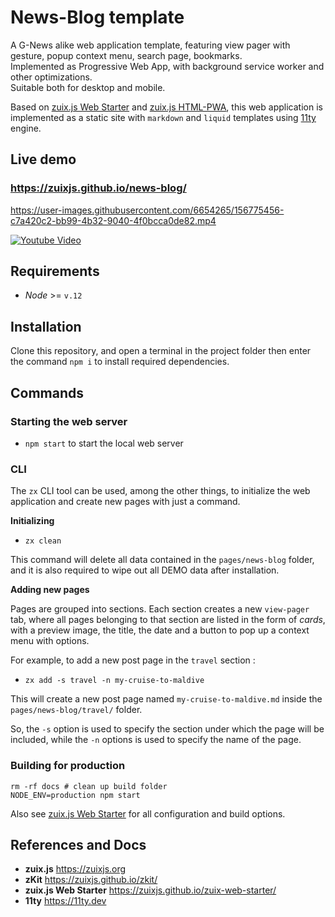 # News-Blog template

A G-News alike web application template, featuring view pager with gesture, popup context menu, search page, bookmarks.  
Implemented as Progressive Web App, with background service worker and other optimizations.  
Suitable both for desktop and mobile.

Based on [zuix.js Web Starter](https://zuixjs.github.io/zuix-web-starter/) and [zuix.js HTML-PWA](#), this web application
is implemented as a static site with `markdown` and `liquid` templates using [11ty](https://11ty.dev) engine.


## Live demo

### https://zuixjs.github.io/news-blog/


https://user-images.githubusercontent.com/6654265/156775456-c7a420c2-bb99-4b32-9040-4f0bcca0de82.mp4

[![Youtube Video](https://user-images.githubusercontent.com/6654265/156862698-f16ea45c-205b-421f-989b-490958fd3a5a.png)](https://youtu.be/GE-046o1hLc)


## Requirements

- *Node* >= `v.12` 


## Installation

Clone this repository, and open a terminal in the project folder then enter the command `npm i` to install required
dependencies.


## Commands

### Starting the web server
 
- `npm start` to start the local web server

### CLI

The `zx` CLI tool can be used, among the other things, to initialize the web application and create new pages with just
a command.

**Initializing**

- `zx clean`

This command will delete all data contained in the `pages/news-blog` folder, and it is also required to wipe out all DEMO
data after installation.

**Adding new pages**

Pages are grouped into sections. Each section creates a new `view-pager` tab, where all pages belonging to that section
are listed in the form of *cards*, with a preview image, the title, the date and a button to pop up a context menu with
options.

For example, to add a new post page in the `travel` section  :
- `zx add -s travel -n my-cruise-to-maldive`

This will create a new post page named `my-cruise-to-maldive.md` inside the `pages/news-blog/travel/` folder. 

So, the `-s` option is used to specify the section under which the page will be included, while the `-n` options is used to
specify the name of the page.  


### Building for production

```shell
rm -rf docs # clean up build folder
NODE_ENV=production npm start
```

Also see [zuix.js Web Starter](https://github.com/zuixjs/zuix-web-starter) for all configuration and build options.


## References and Docs

- **zuix.js** https://zuixjs.org
- **zKit** https://zuixjs.github.io/zkit/
- **zuix.js Web Starter** https://zuixjs.github.io/zuix-web-starter/
- **11ty** https://11ty.dev
